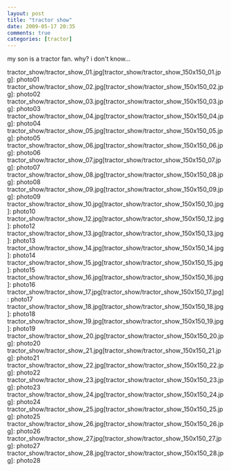 ```yaml
---
layout: post
title: "tractor show"
date: 2009-05-17 20:35
comments: true
categories: [tractor]
---
```


my son is a tractor fan. why? i don't know...

tractor_show/tractor_show_01.jpg[tractor_show/tractor_show_150x150_01.jpg]: photo01
tractor_show/tractor_show_02.jpg[tractor_show/tractor_show_150x150_02.jpg]: photo02
tractor_show/tractor_show_03.jpg[tractor_show/tractor_show_150x150_03.jpg]: photo03
tractor_show/tractor_show_04.jpg[tractor_show/tractor_show_150x150_04.jpg]: photo04
tractor_show/tractor_show_05.jpg[tractor_show/tractor_show_150x150_05.jpg]: photo05
tractor_show/tractor_show_06.jpg[tractor_show/tractor_show_150x150_06.jpg]: photo06
tractor_show/tractor_show_07.jpg[tractor_show/tractor_show_150x150_07.jpg]: photo07
tractor_show/tractor_show_08.jpg[tractor_show/tractor_show_150x150_08.jpg]: photo08
tractor_show/tractor_show_09.jpg[tractor_show/tractor_show_150x150_09.jpg]: photo09
tractor_show/tractor_show_10.jpg[tractor_show/tractor_show_150x150_10.jpg]: photo10
tractor_show/tractor_show_12.jpg[tractor_show/tractor_show_150x150_12.jpg]: photo12
tractor_show/tractor_show_13.jpg[tractor_show/tractor_show_150x150_13.jpg]: photo13
tractor_show/tractor_show_14.jpg[tractor_show/tractor_show_150x150_14.jpg]: photo14
tractor_show/tractor_show_15.jpg[tractor_show/tractor_show_150x150_15.jpg]: photo15
tractor_show/tractor_show_16.jpg[tractor_show/tractor_show_150x150_16.jpg]: photo16
tractor_show/tractor_show_17.jpg[tractor_show/tractor_show_150x150_17.jpg]: photo17
tractor_show/tractor_show_18.jpg[tractor_show/tractor_show_150x150_18.jpg]: photo18
tractor_show/tractor_show_19.jpg[tractor_show/tractor_show_150x150_19.jpg]: photo19
tractor_show/tractor_show_20.jpg[tractor_show/tractor_show_150x150_20.jpg]: photo20
tractor_show/tractor_show_21.jpg[tractor_show/tractor_show_150x150_21.jpg]: photo21
tractor_show/tractor_show_22.jpg[tractor_show/tractor_show_150x150_22.jpg]: photo22
tractor_show/tractor_show_23.jpg[tractor_show/tractor_show_150x150_23.jpg]: photo23
tractor_show/tractor_show_24.jpg[tractor_show/tractor_show_150x150_24.jpg]: photo24
tractor_show/tractor_show_25.jpg[tractor_show/tractor_show_150x150_25.jpg]: photo25
tractor_show/tractor_show_26.jpg[tractor_show/tractor_show_150x150_26.jpg]: photo26
tractor_show/tractor_show_27.jpg[tractor_show/tractor_show_150x150_27.jpg]: photo27
tractor_show/tractor_show_28.jpg[tractor_show/tractor_show_150x150_28.jpg]: photo28

